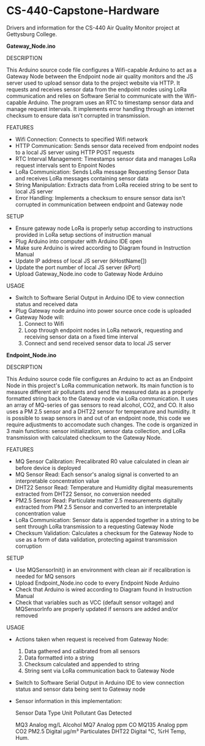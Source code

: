 # CS-440-Capstone-Hardware
Drivers and information for the CS-440 Air Quality Monitor project at Gettysburg College.

**Gateway_Node.ino**

DESCRIPTION

This Arduino source code file configures a Wifi-capable Arduino to act as a Gateway Node between the Endpoint node air quality monitors 
and the JS server used to upload sensor data to the project website via HTTP. It requests and receives sensor data from the endpoint nodes using LoRa communication and relies on Software Serial to communicate with the Wifi-capable Arduino. The program uses an RTC to timestamp sensor data and manage request intervals. It implements error handling through an internet checksum to ensure data isn't corrupted in transmission.

FEATURES

- Wifi Connection: Connects to specified Wifi network
- HTTP Communication: Sends sensor data received from endpoint nodes to a local JS server using HTTP POST requests
- RTC Interval Management: Timestamps sensor data and manages LoRa request intervals sent to Enpoint Nodes
- LoRa Communication: Sends LoRa message Requesting Sensor Data and receives LoRa messages containing sensor data
- String Manipulation: Extracts data from LoRa receied string to be sent to local JS server
- Error Handling: Implements a checksum to ensure sensor data isn't corrupted in communication between endpoint and Gateway node

SETUP

- Ensure gateway node LoRa is properly setup according to instructions provided in LoRa setup sections of instruction manual
- Plug Arduino into computer with Arduino IDE open
- Make sure Arduino is wired according to Diagram found in Instruction Manual
- Update IP address of local JS server (kHostName[])
- Update the port number of local JS server (kPort)
- Upload Gateway_Node.ino code to Gateway Node Arduino


USAGE

- Switch to Software Serial Output in Arduino IDE to view connection status and received data
- Plug Gateway node arduino into power source once code is uploaded
- Gateway Node will:
  1. Connect to Wifi
  2. Loop through endpoint nodes in LoRa network, requesting and receiving sensor data on a fixed time interval
  3. Connect and send received sensor data to local JS server
 



**Endpoint_Node.ino**

DESCRIPTION

This Arduino source code file configures an Arduino to act as an Endpoint Node in this project's LoRa communication network. Its main function is to measure different air pollutants
and send the measured data as a properly formatted string back to the Gateway node via LoRa communication. It uses an array of MQ-series of gas sensors to read alcohol, CO2, and CO. It also uses a PM 2.5 sensor and a DHT22 sensor for temperature and humidity. It is possible to swap sensors in and out of an endpoint node, this code we require adjustments to accomodate such changes. The code is organized in 3 main functions: sensor initialization, sensor data collection, and LoRa transmission with calculated checksum to the Gateway Node.


FEATURES

- MQ Sensor Calibration: Precalibrated R0 value calculated in clean air before device is deployed
- MQ Sensor Read: Each sensor's analog signal is converted to an interpretable concentration value
- DHT22 Sensor Read: Temperature and Humidity digital measurements extracted from DHT22 Sensor, no conversion needed
- PM2.5 Sensor Read: Particulate matter 2.5 measurements digitally extracted from PM 2.5 Sensor and converted to an interpretable concentration value
- LoRa Communication: Sensor data is appended together in a string to be sent through LoRa transmission to a requesting Gateway Node
- Checksum Validation: Calculates a checksum for the Gateway Node to use as a form of data validation, protecting against transmission corruption

SETUP

- Use MQSensorInit() in an environment with clean air if recalibration is needed for MQ sensors
- Upload Endpoint_Node.ino code to every Endpoint Node Arduino
- Check that Arduino is wired according to Diagram found in Instruction Manual
- Check that variables such as VCC (default sensor voltage) and MQSensorInfo are properly updated if sensors are added and/or removed

USAGE

- Actions taken when request is received from Gateway Node:
  1. Data gathered and calibrated from all sensors
  2. Data formatted into a string
  3. Checksum calculated and appended to string
  4. String sent via LoRa communication back to Gateway Node
-  Switch to Software Serial Output in Arduino IDE to view connection status and sensor data being sent to Gateway node
-  Sensor information in this implementation:

    Sensor    Data Type   Unit      Pollutant Gas Detected
   
     MQ3	    Analog	    mg/L	    Alcohol
     MQ7	    Analog	    ppm	      CO
     MQ135	  Analog	    ppm	      CO2
     PM2.5	  Digital	    µg/m³	    Particulates
     DHT22	  Digital	    °C, %rH	  Temp, Hum.
   
   

